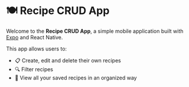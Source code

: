 # 🍽️ Recipe CRUD App

Welcome to the **Recipe CRUD App**, a simple mobile application built with [Expo](https://expo.dev) and React Native.

This app allows users to:

- 📋 Create, edit and delete their own recipes
- 🔍 Filter recipes
- 🔄 View all your saved recipes in an organized way

